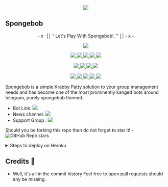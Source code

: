 <p align="center">
  <img src="https://telegra.ph/file/e89dea6e5af619deb67a5.jpg">
</p>

## Spongebob 

<p align="center">
- x -|│  “	Let's Play With Spongebob!. ”  │| - x -
</p>

<p align="center">
<a href="https://app.codacy.com/gh/BikiniBottomm/Spongebob?utm_source=github.com&utm_medium=referral&utm_content=BikiniBottomm/Spongebob&utm_campaign=Badge_Grade_Settings" alt="Codacy Badge">
<img src="https://api.codacy.com/project/badge/Grade/6141417ceaf84545bab6bd671503df51" /> </a>
</p>
<p align="center">
<a href="https://github.com/BikiniBottomm/Spongebob" alt="GitHub closed issues"> <img src="https://img.shields.io/github/issues-closed-raw/BikiniBottomm/Spongebob?style=flat&logo=github&color=success" /> </a>
<a href="https://github.com/BikiniBottomm/Spongebob/graphs/contributors" alt="GitHub contributors"> <img src="https://img.shields.io/github/contributors/BikiniBottomm/Spongebob?style=flat&logo=github" /> </a>
<a href="https://github.com/BikiniBottomm/Spongebob/network/members" alt="GitHub forks"> <img src="https://img.shields.io/github/forks/BikiniBottomm/Spongebob?label=Forks&logo=github" /> </a>
<a href="https://github.com/BikiniBottomm/Spongebob" alt="GitHub closed pull requests"> <img src="https://img.shields.io/github/issues-pr-closed-raw/BikiniBottomm/spongebob?color=success" /> </a>
<a href="https://github.com/BikiniBottomm/Spongebob" alt="GitHub issues"> <img src="https://img.shields.io/github/issues-raw/animekaizoku/saitamarobot?style=flat&logo=github&color=yellow" /> </a>
</p>
<p align="center">
<a href="https://www.python.org/" alt="made-with-python"> <img src="https://img.shields.io/badge/Made%20with-Python-1f425f.svg?style=flat&logo=python&color=red" /> </a>
<a href="https://github.com/BikiniBottomm/Spongebob" alt="Docker!"> <img src="https://aleen42.github.io/badges/src/docker.svg" /> </a>
<a href="https://github.com/BikiniBottomm/Spongebob" alt="GitHub repo size"> <img src="https://img.shields.io/github/repo-size/BikiniBottomm/Spongebob" /> </a>
<a href="https://github.com/BikiniBottomm/Spongebob/blob/spongebob/LICENSE" alt="GPLv3 license"> <img src="https://img.shields.io/badge/License-GPLv3-blue.svg" /> </a>
</p>
<p align="center">
<a href="https://paypal.me/nezoku" alt="Donate!"> <img src="https://aleen42.github.io/badges/src/paypal.svg" /> </a>
<a href="https://t.me/VohaUpdate" alt="Telegram!"> <img src="https://aleen42.github.io/badges/src/telegram.svg" /> </a>
<a href="" alt="VohaUnion"> <img src="https://img.shields.io/badge/Built%20by-Voha-red" /> </a>
<a href="https://github.com/BikiniBottomm/Spongebob/graphs/commit-activity" alt="Maintenance"> <img src="https://img.shields.io/badge/Maintained%3F-yes-green.svg" /> </a>
<a href="https://makeapullrequest.com" alt="PRs Welcome"> <img src="https://img.shields.io/badge/PRs-welcome-brightgreen.svg?style=flat-square" /> </a>
</p>

Spongebob is a simple Krabby Patty solution to your group management needs and has become one of the most prominently kanged bots around telegram, purely spongebob themed.

* Bot Link:  <a href="https://t.me/SpongebobSquarepantsRobot" alt="Spongebob Robot"> <img src="https://img.shields.io/badge/%F0%9F%A4%96%20-SpongebobRobot-yellow" /> </a>
* News channel: <a  href="https://t.me/SpongebobUpdates" alt="Voha Update"> <img  src="https://img.shields.io/badge/%F0%9F%92%A1-Spongebob%20Updates-9cf" /> </a>
* Support Group : <a  href="https://t.me/KrustyKrabParty" alt="Voha Update"> <img  src="https://img.shields.io/badge/%F0%9F%92%A1-Krusty%20Krab%20Party-9cf" /> </a>


Should you be forking this repo then do not forget to star it! - <img alt="GitHub Repo stars" src="https://img.shields.io/github/stars/BikiniBottomm/spongebob?color=white&label=%F0%9F%8C%9F%20star">

<details>
  <summary>Steps to deploy on Heroku </summary>

```
Fill in all the details, Deploy!
Now go to https://dashboard.heroku.com/apps/(app-name)/resources ( Replace (app-name) with your app name )
REMEMBER: Turn on worker dyno (Don't worry It's free :D) & Webhook
Now send the bot /start, If it doesn't respond go to https://dashboard.heroku.com/apps/(app-name)/settings and remove webhook and port.
```

  [![Deploy](https://www.herokucdn.com/deploy/button.svg)](https://heroku.com/deploy?template=https://github.com/SpongebobSquarepantsKrustyKrab/Spongebob.git)

</details>  

## Credits 📍
* Well, it's all in the commit history 
Feel free to open pull requests should any be missing.
